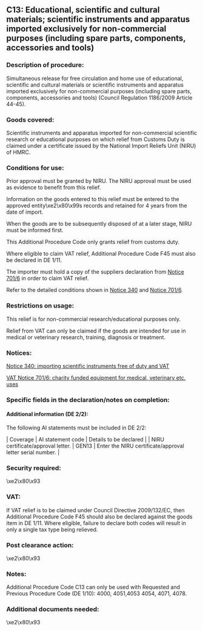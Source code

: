 C13: Educational, scientific and cultural materials; scientific instruments and apparatus imported exclusively for non-commercial purposes (including spare parts, components, accessories and tools)
-----------------------------------------------------------------------------------------------------------------------------------------------------------------------------------------------------

### Description of procedure:

Simultaneous release for free circulation and home use of educational, scientific and cultural materials or scientific instruments and apparatus imported exclusively for non-commercial purposes (including spare parts, components, accessories and tools) (Council Regulation 1186/2009 Article 44-45).

### Goods covered:

Scientific instruments and apparatus imported for non-commercial scientific research or educational purposes on which relief from Customs Duty is claimed under a certificate issued by the National Import Reliefs Unit (NIRU) of HMRC.

### Conditions for use:

Prior approval must be granted by NIRU. The NIRU approval must be used as evidence to benefit from this relief.

Information on the goods entered to this relief must be entered to the approved entity\xe2\x80\x99s records and retained for 4 years from the date of import.

When the goods are to be subsequently disposed of at a later stage, NIRU must be informed first.

This Additional Procedure Code only grants relief from customs duty.

Where eligible to claim VAT relief, Additional Procedure Code F45 must also be declared in DE 1/11.

The importer must hold a copy of the suppliers declaration from [Notice 701/6](https://www.gov.uk/government/publications/vat-notice-7016-charity-funded-equipment-for-medical-veterinary-etc-uses/vat-notice-7016-charity-funded-equipment-for-medical-veterinary-etc-uses) in order to claim VAT relief.

Refer to the detailed conditions shown in [Notice 340](https://www.gov.uk/government/publications/notice-340-importing-scientific-instruments-free-of-duty-and-vat/notice-340-importing-scientific-instruments-free-of-duty-and-vat) and [Notice 701/6](https://www.gov.uk/government/publications/vat-notice-7016-charity-funded-equipment-for-medical-veterinary-etc-uses/vat-notice-7016-charity-funded-equipment-for-medical-veterinary-etc-uses).

### Restrictions on usage:

This relief is for non-commercial research/educational purposes only.

Relief from VAT can only be claimed if the goods are intended for use in medical or veterinary research, training, diagnosis or treatment.

### Notices:

[Notice 340: importing scientific instruments free of duty and VAT](https://www.gov.uk/government/publications/notice-340-importing-scientific-instruments-free-of-duty-and-vat/notice-340-importing-scientific-instruments-free-of-duty-and-vat)

[VAT Notice 701/6: charity funded equipment for medical, veterinary etc. uses](https://www.gov.uk/government/publications/vat-notice-7016-charity-funded-equipment-for-medical-veterinary-etc-uses/vat-notice-7016-charity-funded-equipment-for-medical-veterinary-etc-uses)

### Specific fields in the declaration/notes on completion:

#### Additional information (DE 2/2):

The following AI statements must be included in DE 2/2:



  |  Coverage |  AI statement code |  Details to be declared | 
   |  NIRU certificate/approval letter. |  GEN13 |  Enter the NIRU certificate/approval letter serial number. | 
 
### Security required:

\xe2\x80\x93

### VAT:

If VAT relief is to be claimed under Council Directive 2009/132/EC, then Additional Procedure Code F45 should also be declared against the goods item in DE 1/11. Where eligible, failure to declare both codes will result in only a single tax type being relieved.

### Post clearance action:

\xe2\x80\x93

### Notes:

Additional Procedure Code C13 can only be used with Requested and Previous Procedure Code (DE 1/10): 4000, 4051,4053 4054, 4071, 4078.

### Additional documents needed:

\xe2\x80\x93

